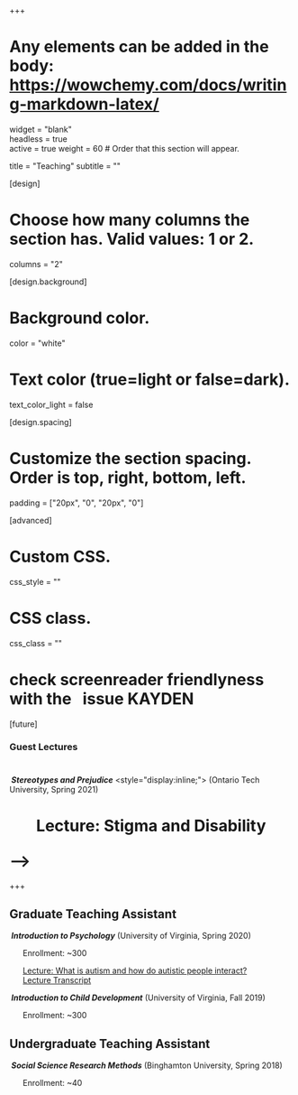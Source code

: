 +++
# Any elements can be added in the body: https://wowchemy.com/docs/writing-markdown-latex/

widget = "blank"  
headless = true  
active = true
weight = 60  # Order that this section will appear.

title = "Teaching"
subtitle = ""

[design]
  # Choose how many columns the section has. Valid values: 1 or 2.
  columns = "2"

[design.background]
  # Background color.
   color = "white"

# Text color (true=light or false=dark).
  text_color_light = false

[design.spacing]
  # Customize the section spacing. Order is top, right, bottom, left.
  padding = ["20px", "0", "20px", "0"]

[advanced]
 # Custom CSS. 
 css_style = ""
 
 # CSS class.
 css_class = ""
# check screenreader friendlyness with the <span>&#160;</span> issue KAYDEN

[future]
### **Guest Lectures**
# <h5 style="display:inline;"><span>&#160;</span>Stereotypes and Prejudice</h5> <style="display:inline;"> (Ontario Tech University, Spring 2021)
# <ul>Lecture: Stigma and Disability</ul> -->

+++
## **Graduate Teaching Assistant**
<h5 style="display:inline;"><span>&#160;</span>Introduction to Psychology</h5> <style="display:inline;"> (University of Virginia, Spring 2020)
<ul>Enrollment: ~300

<a class="btn btn-outline-primary my-1 mr-1 btn-sm" href="https://youtu.be/iT1bzT0lWm4"
    target="_blank" rel="noopener">
    Lecture: What is autism and how do autistic people interact?
    </a>   
<a class="btn btn-outline-primary my-1 mr-1 btn-sm" href="KAYDEN FIX"
    target="_blank" rel="noopener">
    Lecture Transcript
    </a>
    </ul>     
    
<h5 style="display:inline;"><span>&#160;</span>Introduction to Child Development</h5> <style="display:inline;">  (University of Virginia, Fall 2019)
<ul>Enrollment: ~300</ul>

## **Undergraduate Teaching Assistant**
<h5 style="display:inline;"><span>&#160;</span>Social Science Research Methods</h5> <style="display:inline;"> (Binghamton University, Spring 2018)
<ul>Enrollment: ~40</ul>
